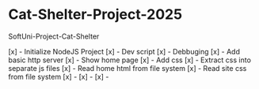 # Cat-Shelter-Project-2025
SoftUni-Project-Cat-Shelter

[x] - Initialize NodeJS Project
[x] - Dev script
[x] - Debbuging
[x] - Add basic http server
[x] - Show home page
[x] - Add css
[x] - Extract css into separate js files
[x] - Read home html from file system
[x] - Read site css from file system
[x] -
[x] -
[x] - 
